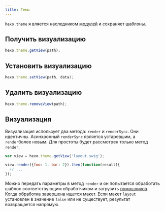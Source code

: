 ```yaml
---
title: Темы
---
```

`hexo.theme` я вляется наследником [модулей](box.html) и сохраняет шаблоны.

## Получить визуализацию

``` js
hexo.theme.getView(path);
```

## Установить визуализацию

``` js
hexo.theme.setView(path, data);
```

## Удалить визуализацию

``` js
hexo.theme.removeView(path);
```

## Визуализация

Визуализация использует два метода: `render` и `renderSync`. Они идентичны. Асинхронный `renderSync` является устаревшим, а `render`более новым. Для простоты будет рассмотрен только метод `render`.

``` js
var view = hexo.theme.getView('layout.swig');

view.render({foo: 1, bar: 2}).then(function(result){
  // ...
});
```

Можно передать параметры в метод `render` и он попытается обработать шаблон соответствующим обработчиком и загрузить [помощников](helper.html). Когда обработка завершена ищется макет. Если макет `layout` установлен в значение `false` или не существует, результат возвращается напрямую.
